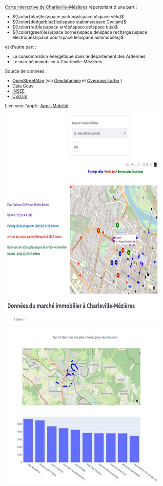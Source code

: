 [Carte interactive de Charleville-Mézières](https://ardennes-mobilite.streamlit.app/) répertoriant d'une part :

 - ${\color{blue}les\space parkings\space à\space vélo}$
 - ${\color{dodgerblue}les\space stations\space Cyclam}$
 - ${\color{red}les\space arrêts\space de\space bus}$
 - ${\color{green}les\space bornes\space de\space recharges\space électriques\space pour\space les\space automobiles}$

et d'autre part :

 - La consommation énergétique dans le département des Ardennes
 - Le marché immobilier à Charleville-Mézières 



Source de données :
 - [OpenStreetMap](https://www.openstreetmap.org/) (via [Geodatamine](https://geodatamine.fr/)  et [Overpass-turbo](https://overpass-turbo.eu/) )  
 - [Data Gouv](https://www.data.gouv.fr/fr/pages/donnees-energie/)  
 - [INSEE](https://www.insee.fr/fr/statistiques/6683037)
 - [Cyclam](https://cyclam.ecovelo.mobi/#/home)

Lien vers l'appli : [Appli-Mobilité](https://ardennes-mobilite.streamlit.app/)  
<p>
 <a href="https://ardennes-mobilite.streamlit.app/" target="_blank"><img src="Appli_Mobilite.jpg" width="600" height="600">
<a href="https://ardennes-mobilite.streamlit.app/" target="_blank"><img src="Capture1.jpg" width="600" height="600">
 </p>
